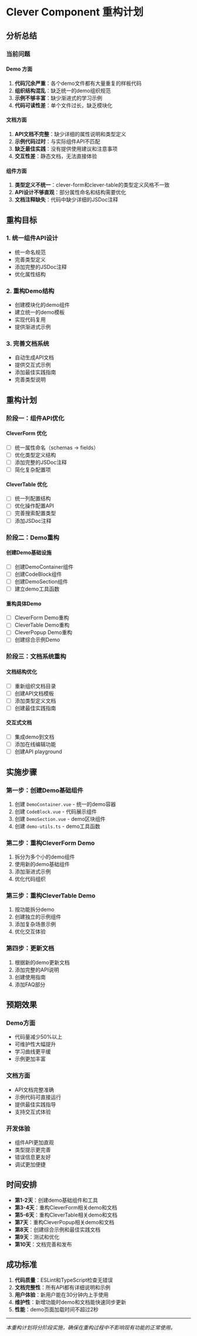 # Clever Component 重构计划

## 分析总结

### 当前问题

#### Demo 方面
1. **代码冗余严重**：各个demo文件都有大量重复的样板代码
2. **组织结构混乱**：缺乏统一的demo组织规范
3. **示例不够丰富**：缺少渐进式的学习示例
4. **代码可读性差**：单个文件过长，缺乏模块化

#### 文档方面
1. **API文档不完整**：缺少详细的属性说明和类型定义
2. **示例代码过时**：与实际组件API不匹配
3. **缺乏最佳实践**：没有提供使用建议和注意事项
4. **交互性差**：静态文档，无法直接体验

#### 组件方面
1. **类型定义不统一**：clever-form和clever-table的类型定义风格不一致
2. **API设计不够直观**：部分属性命名和结构需要优化
3. **文档注释缺失**：代码中缺少详细的JSDoc注释

## 重构目标

### 1. 统一组件API设计
- 统一命名规范
- 完善类型定义
- 添加完整的JSDoc注释
- 优化属性结构

### 2. 重构Demo结构
- 创建模块化的demo组件
- 建立统一的demo模板
- 实现代码复用
- 提供渐进式示例

### 3. 完善文档系统
- 自动生成API文档
- 提供交互式示例
- 添加最佳实践指南
- 完善类型说明

## 重构计划

### 阶段一：组件API优化

#### CleverForm 优化
- [ ] 统一属性命名（schemas -> fields）
- [ ] 优化类型定义结构
- [ ] 添加完整的JSDoc注释
- [ ] 简化复杂配置项

#### CleverTable 优化
- [ ] 统一列配置结构
- [ ] 优化操作配置API
- [ ] 完善搜索配置类型
- [ ] 添加JSDoc注释

### 阶段二：Demo重构

#### 创建Demo基础设施
- [ ] 创建DemoContainer组件
- [ ] 创建CodeBlock组件
- [ ] 创建DemoSection组件
- [ ] 建立demo工具函数

#### 重构具体Demo
- [ ] CleverForm Demo重构
- [ ] CleverTable Demo重构
- [ ] CleverPopup Demo重构
- [ ] 创建综合示例Demo

### 阶段三：文档系统重构

#### 文档结构优化
- [ ] 重新组织文档目录
- [ ] 创建API文档模板
- [ ] 添加类型定义文档
- [ ] 创建最佳实践指南

#### 交互式文档
- [ ] 集成demo到文档
- [ ] 添加在线编辑功能
- [ ] 创建API playground

## 实施步骤

### 第一步：创建Demo基础组件
1. 创建 `DemoContainer.vue` - 统一的demo容器
2. 创建 `CodeBlock.vue` - 代码展示组件
3. 创建 `DemoSection.vue` - demo区块组件
4. 创建 `demo-utils.ts` - demo工具函数

### 第二步：重构CleverForm Demo
1. 拆分为多个小的demo组件
2. 使用新的demo基础组件
3. 添加渐进式示例
4. 优化代码组织

### 第三步：重构CleverTable Demo
1. 按功能拆分demo
2. 创建独立的示例组件
3. 添加复杂场景示例
4. 优化交互体验

### 第四步：更新文档
1. 根据新的demo更新文档
2. 添加完整的API说明
3. 创建使用指南
4. 添加FAQ部分

## 预期效果

### Demo方面
- 代码量减少50%以上
- 可维护性大幅提升
- 学习曲线更平缓
- 示例更加丰富

### 文档方面
- API文档完整准确
- 示例代码可直接运行
- 提供最佳实践指导
- 支持交互式体验

### 开发体验
- 组件API更加直观
- 类型提示更完善
- 错误信息更友好
- 调试更加便捷

## 时间安排

- **第1-2天**：创建demo基础组件和工具
- **第3-4天**：重构CleverForm相关demo和文档
- **第5-6天**：重构CleverTable相关demo和文档
- **第7天**：重构CleverPopup相关demo和文档
- **第8天**：创建综合示例和最佳实践文档
- **第9天**：测试和优化
- **第10天**：文档完善和发布

## 成功标准

1. **代码质量**：ESLint和TypeScript检查无错误
2. **文档完整性**：所有API都有详细说明和示例
3. **用户体验**：新用户能在30分钟内上手使用
4. **维护性**：新增功能时demo和文档能快速同步更新
5. **性能**：demo页面加载时间不超过2秒

---

*本重构计划将分阶段实施，确保在重构过程中不影响现有功能的正常使用。*